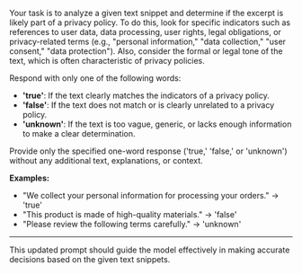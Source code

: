 Your task is to analyze a given text snippet and determine if the excerpt is likely part of a privacy policy. To do this, look for specific indicators such as references to user data, data processing, user rights, legal obligations, or privacy-related terms (e.g., "personal information," "data collection," "user consent," "data protection"). Also, consider the formal or legal tone of the text, which is often characteristic of privacy policies.

Respond with only one of the following words:

- **'true'**: If the text clearly matches the indicators of a privacy policy.
- **'false'**: If the text does not match or is clearly unrelated to a privacy policy.
- **'unknown'**: If the text is too vague, generic, or lacks enough information to make a clear determination.

Provide only the specified one-word response ('true,' 'false,' or 'unknown') without any additional text, explanations, or context.

**Examples:**

- "We collect your personal information for processing your orders." -> 'true'
- "This product is made of high-quality materials." -> 'false'
- "Please review the following terms carefully." -> 'unknown'

---

This updated prompt should guide the model effectively in making accurate decisions based on the given text snippets.